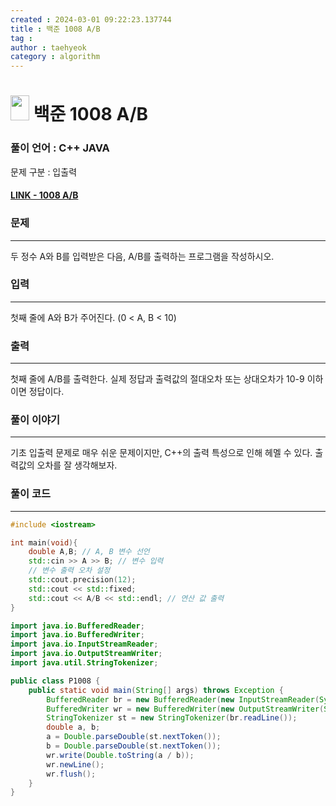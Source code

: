 ```yaml
---
created : 2024-03-01 09:22:23.137744
title : 백준 1008 A/B
tag : 
author : taehyeok
category : algorithm
---
```

# <img src="https://d2gd6pc034wcta.cloudfront.net/tier/1.svg" width="30" height="40"> 백준 1008 A/B

### 풀이 언어 : C++ JAVA

문제 구분 : 입출력
#### [LINK - 1008 A/B](https://www.acmicpc.net/problem/1008)

### 문제
<hr>
두 정수 A와 B를 입력받은 다음, A/B를 출력하는 프로그램을 작성하시오.

### 입력
<hr>
첫째 줄에 A와 B가 주어진다. (0 < A, B < 10)

### 출력
<hr>
첫째 줄에 A/B를 출력한다. 실제 정답과 출력값의 절대오차 또는 상대오차가 10-9 이하이면 정답이다.


### 풀이 이야기
<hr>
기초 입출력 문제로 매우 쉬운 문제이지만, C++의 출력 특성으로 인해 헤멜 수 있다. 출력값의 오차를 잘 생각해보자.

### 풀이 코드
<hr>

``` c++
#include <iostream>

int main(void){
    double A,B; // A, B 변수 선언
    std::cin >> A >> B; // 변수 입력
    // 변수 출력 오차 설정
    std::cout.precision(12);
    std::cout << std::fixed;
    std::cout << A/B << std::endl; // 연산 값 출력
}
```
```java
import java.io.BufferedReader;
import java.io.BufferedWriter;
import java.io.InputStreamReader;
import java.io.OutputStreamWriter;
import java.util.StringTokenizer;

public class P1008 {
    public static void main(String[] args) throws Exception {
        BufferedReader br = new BufferedReader(new InputStreamReader(System.in));
        BufferedWriter wr = new BufferedWriter(new OutputStreamWriter(System.out));
        StringTokenizer st = new StringTokenizer(br.readLine());
        double a, b;
        a = Double.parseDouble(st.nextToken());
        b = Double.parseDouble(st.nextToken());
        wr.write(Double.toString(a / b));
        wr.newLine();
        wr.flush();
    }
}
```

